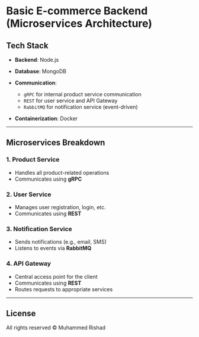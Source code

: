 # Basic E-commerce Backend (Microservices Architecture)

## Tech Stack

- **Backend**: Node.js
- **Database**: MongoDB
- **Communication**:
  - `gRPC` for internal product service communication
  - `REST` for user service and API Gateway
  - `RabbitMQ` for notification service (event-driven)

- **Containerization**: Docker

---

## Microservices Breakdown

### 1. Product Service
- Handles all product-related operations
- Communicates using **gRPC**

### 2. User Service
- Manages user registration, login, etc.
- Communicates using **REST**

### 3. Notification Service
- Sends notifications (e.g., email, SMS)
- Listens to events via **RabbitMQ**

### 4. API Gateway
- Central access point for the client
- Communicates using **REST**
- Routes requests to appropriate services

---

##  License

All rights reserved © Muhammed Rishad 


















